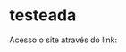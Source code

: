 # testeada
 Acesso o site através do link:
 <a href="https://julianrotos.github.io/ResfriamentoGlobal/index.html">
